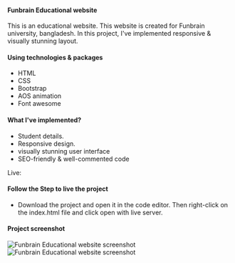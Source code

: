 <h4>Funbrain Educational website</h4>
<p>
This is an educational website. This website is created for Funbrain university, bangladesh. In this project, I've implemented responsive & visually stunning layout.
</p>

<h4>Using technologies & packages</h4>
<ul>
  <li>HTML</li>
  <li>CSS</li>
  <li>Bootstrap</li>
  <li>AOS animation</li>
  <li>Font awesome</li>
</ul>

<h4>What I've implemented?</h4>
<ul>
  <li>Student details.</li>
  <li>Responsive design.</li>
  <li>visually stunning user interface</li>
  <li>SEO-friendly & well-commented code</li>
</ul>

Live: 
<h4>Follow the Step to live the project</h4>
<ul>
  <li>Download the project and open it in the code editor. Then right-click on the index.html file and click open with live server.</li>
</ul>

<h4>Project screenshot</h4>
<img src="https://rimonprogrammer.netlify.app/public/Funbrain-1.jpg" alt="Funbrain Educational website screenshot" >
<img src="https://rimonprogrammer.netlify.app/public/Funbrain-2.jpg" alt="Funbrain Educational website screenshot" >

